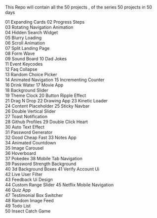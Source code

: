 This Repo will contain all the 50 projects , of the series 50 projects in 50 days

01	Expanding Cards	
02	Progress Steps	
03	Rotating Navigation Animation	
04	Hidden Search Widget	
05	Blurry Loading	
06	Scroll Animation	
07	Split Landing Page	
08	Form Wave	
09	Sound Board	
10	Dad Jokes	
11	Event Keycodes	
12	Faq Collapse	
13	Random Choice Picker	
14	Animated Navigation	
15	Incrementing Counter	
16	Drink Water	
17	Movie App	
18	Background Slider	
19	Theme Clock	
20	Button Ripple Effect	
21	Drag N Drop	
22	Drawing App	
23	Kinetic Loader	
24	Content Placeholder	
25	Sticky Navbar	
26	Double Vertical Slider	
27	Toast Notification	
28	Github Profiles	
29	Double Click Heart	
30	Auto Text Effect	
31	Password Generator	
32	Good Cheap Fast	
33	Notes App	
34	Animated Countdown	
35	Image Carousel	
36	Hoverboard	
37	Pokedex	
38	Mobile Tab Navigation	
39	Password Strength Background	
40	3d Background Boxes	
41	Verify Account Ui	
42	Live User Filter	
43	Feedback Ui Design	
44	Custom Range Slider	
45	Netflix Mobile Navigation	
46	Quiz App	
47	Testimonial Box Switcher	
48	Random Image Feed	
49	Todo List	
50	Insect Catch Game	